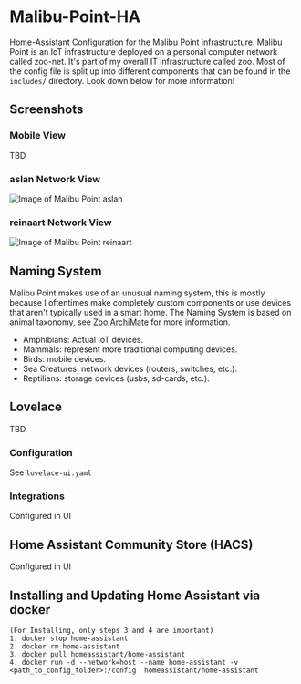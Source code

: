 # Malibu-Point-HA
Home-Assistant Configuration for the Malibu Point infrastructure.
Malibu Point is an IoT infrastructure deployed on a personal computer network called zoo-net.
It's part of my overall IT infrastructure called zoo.
Most of the config file is split up into different components that can be found in the `includes/` directory.
Look down below for more information!

## Screenshots

### Mobile View
TBD

### aslan Network View
![Image of Malibu Point aslan](docs/MP-aslan.png)

### reinaart Network View
![Image of Malibu Point reinaart](docs/MP-reinaart.png)


## Naming System
Malibu Point makes use of an unusual naming system, this is mostly because I oftentimes make completely custom components or use devices that aren't typically used in a smart home.
The Naming System is based on animal taxonomy, see [Zoo ArchiMate](https://github.com/Frostielocks/Zoo-ArchiMate) for more information.

* Amphibians: Actual IoT devices.
* Mammals: represent more traditional computing devices.
* Birds: mobile devices.
* Sea Creatures: network devices (routers, switches, etc.).
* Reptilians: storage devices (usbs, sd-cards, etc.).

## Lovelace
TBD

### Configuration
See `lovelace-ui.yaml`

### Integrations
Configured in UI

## Home Assistant Community Store (HACS)
Configured in UI

## Installing and Updating Home Assistant via docker
```
(For Installing, only steps 3 and 4 are important)
1. docker stop home-assistant
2. docker rm home-assistant
3. docker pull homeassistant/home-assistant
4. docker run -d --network=host --name home-assistant -v <path_to_config_folder>:/config  homeassistant/home-assistant
```

